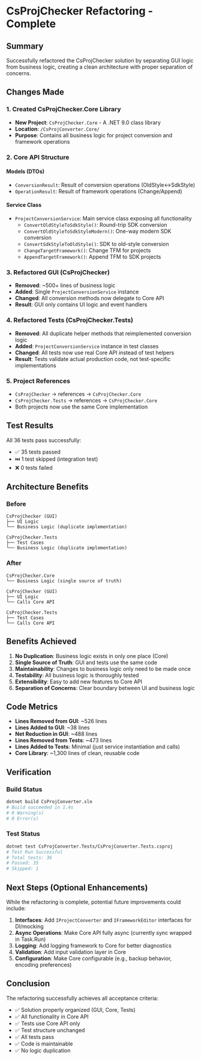 # CsProjChecker Refactoring - Complete

## Summary

Successfully refactored the CsProjChecker solution by separating GUI logic from business logic, creating a clean architecture with proper separation of concerns.

## Changes Made

### 1. Created CsProjChecker.Core Library
- **New Project**: `CsProjChecker.Core` - A .NET 9.0 class library
- **Location**: `/CsProjConverter.Core/`
- **Purpose**: Contains all business logic for project conversion and framework operations

### 2. Core API Structure

#### Models (DTOs)
- `ConversionResult`: Result of conversion operations (OldStyle↔SdkStyle)
- `OperationResult`: Result of framework operations (Change/Append)

#### Service Class
- `ProjectConversionService`: Main service class exposing all functionality
  - `ConvertOldStyleToSdkStyle()`: Round-trip SDK conversion
  - `ConvertOldStyleToSdkStyleModern()`: One-way modern SDK conversion
  - `ConvertSdkStyleToOldStyle()`: SDK to old-style conversion
  - `ChangeTargetFramework()`: Change TFM for projects
  - `AppendTargetFramework()`: Append TFM to SDK projects

### 3. Refactored GUI (CsProjChecker)
- **Removed**: ~500+ lines of business logic
- **Added**: Single `ProjectConversionService` instance
- **Changed**: All conversion methods now delegate to Core API
- **Result**: GUI only contains UI logic and event handlers

### 4. Refactored Tests (CsProjChecker.Tests)
- **Removed**: All duplicate helper methods that reimplemented conversion logic
- **Added**: `ProjectConversionService` instance in test classes
- **Changed**: All tests now use real Core API instead of test helpers
- **Result**: Tests validate actual production code, not test-specific implementations

### 5. Project References
- `CsProjChecker` → references → `CsProjChecker.Core`
- `CsProjChecker.Tests` → references → `CsProjChecker.Core`
- Both projects now use the same Core implementation

## Test Results

All 36 tests pass successfully:
- ✅ 35 tests passed
- ⏭️ 1 test skipped (integration test)
- ❌ 0 tests failed

## Architecture Benefits

### Before
```
CsProjChecker (GUI)
├── UI Logic
└── Business Logic (duplicate implementation)

CsProjChecker.Tests
├── Test Cases
└── Business Logic (duplicate implementation)
```

### After
```
CsProjChecker.Core
└── Business Logic (single source of truth)

CsProjChecker (GUI)
├── UI Logic
└── Calls Core API

CsProjChecker.Tests
├── Test Cases
└── Calls Core API
```

## Benefits Achieved

1. **No Duplication**: Business logic exists in only one place (Core)
2. **Single Source of Truth**: GUI and tests use the same code
3. **Maintainability**: Changes to business logic only need to be made once
4. **Testability**: All business logic is thoroughly tested
5. **Extensibility**: Easy to add new features to Core API
6. **Separation of Concerns**: Clear boundary between UI and business logic

## Code Metrics

- **Lines Removed from GUI**: ~526 lines
- **Lines Added to GUI**: ~38 lines  
- **Net Reduction in GUI**: ~488 lines
- **Lines Removed from Tests**: ~473 lines
- **Lines Added to Tests**: Minimal (just service instantiation and calls)
- **Core Library**: ~1,300 lines of clean, reusable code

## Verification

### Build Status
```bash
dotnet build CsProjConverter.sln
# Build succeeded in 1.4s
# 0 Warning(s)
# 0 Error(s)
```

### Test Status
```bash
dotnet test CsProjConverter.Tests/CsProjConverter.Tests.csproj
# Test Run Successful
# Total tests: 36
# Passed: 35
# Skipped: 1
```

## Next Steps (Optional Enhancements)

While the refactoring is complete, potential future improvements could include:

1. **Interfaces**: Add `IProjectConverter` and `IFrameworkEditor` interfaces for DI/mocking
2. **Async Operations**: Make Core API fully async (currently sync wrapped in Task.Run)
3. **Logging**: Add logging framework to Core for better diagnostics
4. **Validation**: Add input validation layer in Core
5. **Configuration**: Make Core configurable (e.g., backup behavior, encoding preferences)

## Conclusion

The refactoring successfully achieves all acceptance criteria:
- ✅ Solution properly organized (GUI, Core, Tests)
- ✅ All functionality in Core API
- ✅ Tests use Core API only
- ✅ Test structure unchanged
- ✅ All tests pass
- ✅ Code is maintainable
- ✅ No logic duplication
